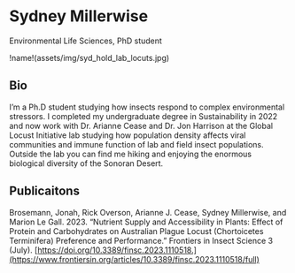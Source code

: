 # Sydney Millerwise
Environmental Life Sciences, PhD student

!name!(assets/img/syd_hold_lab_locuts.jpg)

## Bio
I’m a Ph.D student studying how insects respond to complex environmental stressors. I completed my undergraduate degree in Sustainability in 2022 and now work with Dr. Arianne Cease and Dr. Jon Harrison at the Global Locust Initiative lab studying how population density affects viral communities and immune function of lab and field insect populations. Outside the lab you can find me hiking and enjoying the enormous biological diversity of the Sonoran Desert.

## Publicaitons
Brosemann, Jonah, Rick Overson, Arianne J. Cease, Sydney Millerwise, and Marion Le Gall. 2023. “Nutrient Supply and Accessibility in Plants: Effect of Protein and Carbohydrates on Australian Plague Locust (Chortoicetes Terminifera) Preference and Performance.” Frontiers in Insect Science 3 (July). [https://doi.org/10.3389/finsc.2023.1110518.](https://www.frontiersin.org/articles/10.3389/finsc.2023.1110518/full)




